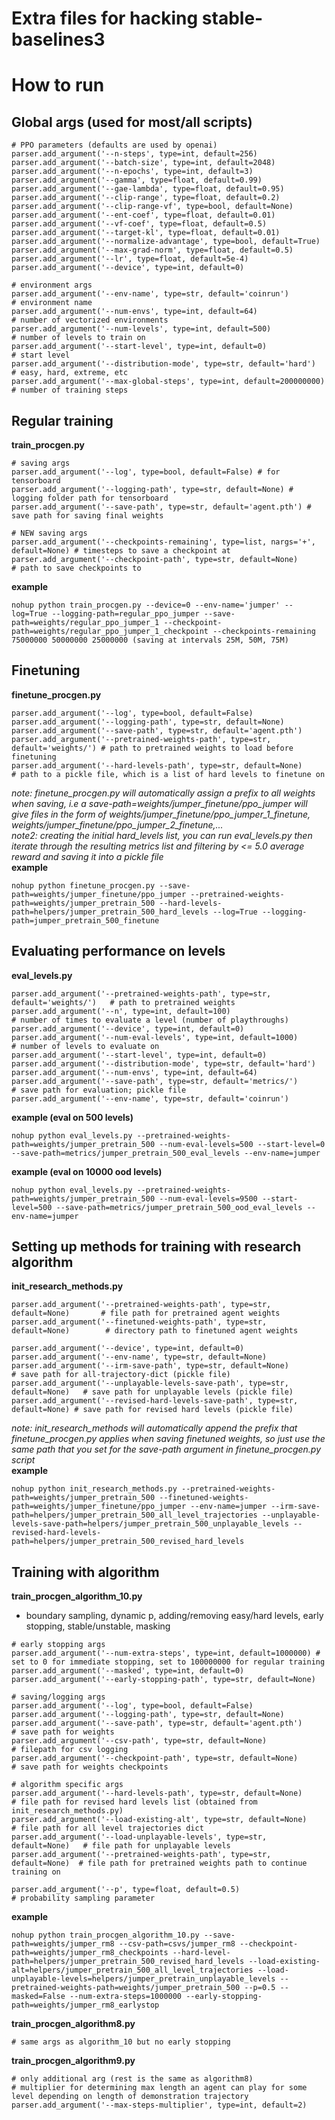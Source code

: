 # Extra files for hacking stable-baselines3

# How to run

## Global args (used for most/all scripts)
```
# PPO parameters (defaults are used by openai)
parser.add_argument('--n-steps', type=int, default=256)
parser.add_argument('--batch-size', type=int, default=2048)
parser.add_argument('--n-epochs', type=int, default=3)
parser.add_argument('--gamma', type=float, default=0.99)
parser.add_argument('--gae-lambda', type=float, default=0.95)
parser.add_argument('--clip-range', type=float, default=0.2)
parser.add_argument('--clip-range-vf', type=bool, default=None)
parser.add_argument('--ent-coef', type=float, default=0.01)
parser.add_argument('--vf-coef', type=float, default=0.5)
parser.add_argument('--target-kl', type=float, default=0.01)
parser.add_argument('--normalize-advantage', type=bool, default=True)
parser.add_argument('--max-grad-norm', type=float, default=0.5)
parser.add_argument('--lr', type=float, default=5e-4)
parser.add_argument('--device', type=int, default=0)

# environment args
parser.add_argument('--env-name', type=str, default='coinrun')         # environment name
parser.add_argument('--num-envs', type=int, default=64)                # number of vectorized environments
parser.add_argument('--num-levels', type=int, default=500)             # number of levels to train on
parser.add_argument('--start-level', type=int, default=0)              # start level
parser.add_argument('--distribution-mode', type=str, default='hard')   # easy, hard, extreme, etc
parser.add_argument('--max-global-steps', type=int, default=200000000) # number of training steps
```

## Regular training
**train_procgen.py**
```
# saving args
parser.add_argument('--log', type=bool, default=False) # for tensorboard 
parser.add_argument('--logging-path', type=str, default=None) # logging folder path for tensorboard
parser.add_argument('--save-path', type=str, default='agent.pth') # save path for saving final weights

# NEW saving args
parser.add_argument('--checkpoints-remaining', type=list, nargs='+', default=None) # timesteps to save a checkpoint at
parser.add_argument('--checkpoint-path', type=str, default=None)                   # path to save checkpoints to
```
**example**
```
nohup python train_procgen.py --device=0 --env-name='jumper' --log=True --logging-path=regular_ppo_jumper --save-path=weights/regular_ppo_jumper_1 --checkpoint-path=weights/regular_ppo_jumper_1_checkpoint --checkpoints-remaining 75000000 50000000 25000000 (saving at intervals 25M, 50M, 75M)
```

## Finetuning 
**finetune_procgen.py**
```
parser.add_argument('--log', type=bool, default=False)
parser.add_argument('--logging-path', type=str, default=None)
parser.add_argument('--save-path', type=str, default='agent.pth')
parser.add_argument('--pretrained-weights-path', type=str, default='weights/') # path to pretrained weights to load before finetuning
parser.add_argument('--hard-levels-path', type=str, default=None)              # path to a pickle file, which is a list of hard levels to finetune on
```
*note: finetune_procgen.py will automatically assign a prefix to all weights when saving, i.e a save-path=weights/jumper_finetune/ppo_jumper will give files in the form of weights/jumper_finetune/ppo_jumper_1_finetune, weights/jumper_finetune/ppo_jumper_2_finetune,...* <br>
*note2: creating the initial hard_levels list, you can run eval_levels.py then iterate through the resulting metrics list and filtering by <= 5.0 average reward and saving it into a pickle file* <br>
**example**
```
nohup python finetune_procgen.py --save-path=weights/jumper_finetune/ppo_jumper --pretrained-weights-path=weights/jumper_pretrain_500 --hard-levels-path=helpers/jumper_pretrain_500_hard_levels --log=True --logging-path=jumper_pretrain_500_finetune
```

## Evaluating performance on levels
**eval_levels.py**
```
parser.add_argument('--pretrained-weights-path', type=str, default='weights/')   # path to pretrained weights
parser.add_argument('--n', type=int, default=100)                                # number of times to evaluate a level (number of playthroughs)
parser.add_argument('--device', type=int, default=0)                           
parser.add_argument('--num-eval-levels', type=int, default=1000)                 # number of levels to evaluate on
parser.add_argument('--start-level', type=int, default=0)                        
parser.add_argument('--distribution-mode', type=str, default='hard') 
parser.add_argument('--num-envs', type=int, default=64) 
parser.add_argument('--save-path', type=str, default='metrics/')                 # save path for evaluation; pickle file 
parser.add_argument('--env-name', type=str, default='coinrun')                  
```
**example (eval on 500 levels)**
```
nohup python eval_levels.py --pretrained-weights-path=weights/jumper_pretrain_500 --num-eval-levels=500 --start-level=0 --save-path=metrics/jumper_pretrain_500_eval_levels --env-name=jumper
```
**example (eval on 10000 ood levels)**
```
nohup python eval_levels.py --pretrained-weights-path=weights/jumper_pretrain_500 --num-eval-levels=9500 --start-level=500 --save-path=metrics/jumper_pretrain_500_ood_eval_levels --env-name=jumper
```

## Setting up methods for training with research algorithm
**init_research_methods.py**
```
parser.add_argument('--pretrained-weights-path', type=str, default=None)       # file path for pretrained agent weights
parser.add_argument('--finetuned-weights-path', type=str, default=None)        # directory path to finetuned agent weights

parser.add_argument('--device', type=int, default=0)                    
parser.add_argument('--env-name', type=str, default=None)
parser.add_argument('--irm-save-path', type=str, default=None)                 # save path for all-trajectory-dict (pickle file)
parser.add_argument('--unplayable-levels-save-path', type=str, default=None)   # save path for unplayable levels (pickle file)
parser.add_argument('--revised-hard-levels-save-path', type=str, default=None) # save path for revised hard levels (pickle file)
```
*note: init_research_methods will automatically append the prefix that finetune_procgen.py applies when saving finetuned weights, so just use the same path that you set for the save-path argument in finetune_procgen.py script* <br>
**example**
```
nohup python init_research_methods.py --pretrained-weights-path=weights/jumper_pretrain_500 --finetuned-weights-path=weights/jumper_finetune/ppo_jumper --env-name=jumper --irm-save-path=helpers/jumper_pretrain_500_all_level_trajectories --unplayable-levels-save-path=helpers/jumper_pretrain_500_unplayable_levels --revised-hard-levels-path=helpers/jumper_pretrain_500_revised_hard_levels
```
## Training with algorithm
**train_procgen_algorithm_10.py**
* boundary sampling, dynamic p, adding/removing easy/hard levels, early stopping, stable/unstable, masking
```
# early stopping args
parser.add_argument('--num-extra-steps', type=int, default=1000000) # set to 0 for immediate stopping, set to 100000000 for regular training
parser.add_argument('--masked', type=int, default=0)
parser.add_argument('--early-stopping-path', type=str, default=None)

# saving/logging args
parser.add_argument('--log', type=bool, default=False) 
parser.add_argument('--logging-path', type=str, default=None)
parser.add_argument('--save-path', type=str, default='agent.pth')         # save path for weights
parser.add_argument('--csv-path', type=str, default=None)                 # filepath for csv logging 
parser.add_argument('--checkpoint-path', type=str, default=None)          # save path for weights checkpoints

# algorithm specific args 
parser.add_argument('--hard-levels-path', type=str, default=None)         # file path for revised hard levels list (obtained from init_research_methods.py)
parser.add_argument('--load-existing-alt', type=str, default=None)        # file path for all level trajectories dict  
parser.add_argument('--load-unplayable-levels', type=str, default=None)   # file path for unplayable levels
parser.add_argument('--pretrained-weights-path', type=str, default=None)  # file path for pretrained weights path to continue training on

parser.add_argument('--p', type=float, default=0.5)                       # probability sampling parameter
```
**example**
```
nohup python train_procgen_algorithm_10.py --save-path=weights/jumper_rm8 --csv-path=csvs/jumper_rm8 --checkpoint-path=weights/jumper_rm8_checkpoints --hard-level-path=helpers/jumper_pretrain_500_revised_hard_levels --load-existing-alt=helpers/jumper_pretrain_500_all_level_trajectories --load-unplayable-levels=helpers/jumper_pretrain_unplayable_levels --pretrained-weights-path=weights/jumper_pretrain_500 --p=0.5 --masked=False --num-extra-steps=1000000 --early-stopping-path=weights/jumper_rm8_earlystop
```
**train_procgen_algorithm8.py**
```
# same args as algorithm_10 but no early stopping
```
**train_procgen_algorithm9.py**
```
# only additional arg (rest is the same as algorithm8)
# multiplier for determining max length an agent can play for some level depending on length of demonstration trajectory
parser.add_argument('--max-steps-multiplier', type=int, default=2) 
```




